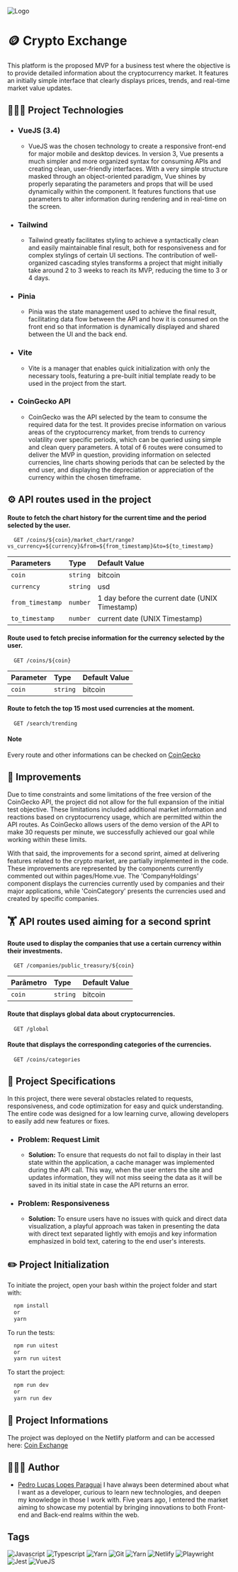 ![Logo](https://i.ibb.co/tK5Dcnr/crypto-exhange-logo.png)

# 🪙 Crypto Exchange

This platform is the proposed MVP for a business test where the objective is to provide detailed information about the cryptocurrency market. It features an initially simple interface that clearly displays prices, trends, and real-time market value updates.

## 🧑🏻‍💻 Project Technologies

- ### VueJS (3.4)
  - VueJS was the chosen technology to create a responsive front-end for major mobile and desktop devices. In version 3, Vue presents a much simpler and more organized syntax for consuming APIs and creating clean, user-friendly interfaces. With a very simple structure masked through an object-oriented paradigm, Vue shines by properly separating the parameters and props that will be used dynamically within the component. It features functions that use parameters to alter information during rendering and in real-time on the screen.
- ### Tailwind
  - Tailwind greatly facilitates styling to achieve a syntactically clean and easily maintainable final result, both for responsiveness and for complex stylings of certain UI sections. The contribution of well-organized cascading styles transforms a project that might initially take around 2 to 3 weeks to reach its MVP, reducing the time to 3 or 4 days.
- ### Pinia
  - Pinia was the state management used to achieve the final result, facilitating data flow between the API and how it is consumed on the front end so that information is dynamically displayed and shared between the UI and the back end.
- ### Vite
  - Vite is a manager that enables quick initialization with only the necessary tools, featuring a pre-built initial template ready to be used in the project from the start.
- ### CoinGecko API
  - CoinGecko was the API selected by the team to consume the required data for the test. It provides precise information on various areas of the cryptocurrency market, from trends to currency volatility over specific periods, which can be queried using simple and clean query parameters. A total of 6 routes were consumed to deliver the MVP in question, providing information on selected currencies, line charts showing periods that can be selected by the end user, and displaying the depreciation or appreciation of the currency within the chosen timeframe.

## ⚙️ API routes used in the project

#### Route to fetch the chart history for the current time and the period selected by the user.

```http
  GET /coins/${coin}/market_chart/range?vs_currency=${currency}&from=${from_timestamp}&to=${to_timestamp}
```

| Parameters       | Type     | Default Value                                  |
| :--------------- | :------- | :--------------------------------------------- |
| `coin`           | `string` | bitcoin                                        |
| `currency`       | `string` | usd                                            |
| `from_timestamp` | `number` | 1 day before the current date (UNIX Timestamp) |
| `to_timestamp`   | `number` | current date (UNIX Timestamp)                  |

#### Route used to fetch precise information for the currency selected by the user.

```http
  GET /coins/${coin}
```

| Parameter | Type     | Default Value |
| :-------- | :------- | :------------ |
| `coin`    | `string` | bitcoin       |

#### Route to fetch the top 15 most used currencies at the moment.

```http
  GET /search/trending
```

#### Note

Every route and other informations can be checked on [CoinGecko](https://docs.coingecko.com/reference/introduction)

## 🚀 Improvements

Due to time constraints and some limitations of the free version of the CoinGecko API, the project did not allow for the full expansion of the initial test objective. These limitations included additional market information and reactions based on cryptocurrency usage, which are permitted within the API routes. As CoinGecko allows users of the demo version of the API to make 30 requests per minute, we successfully achieved our goal while working within these limits.

With that said, the improvements for a second sprint, aimed at delivering features related to the crypto market, are partially implemented in the code. These improvements are represented by the components currently commented out within pages/Home.vue. The 'CompanyHoldings' component displays the currencies currently used by companies and their major applications, while 'CoinCategory' presents the currencies used and created by specific companies.

## 🏋️ API routes used aiming for a second sprint

#### Route used to display the companies that use a certain currency within their investments.

```http
  GET /companies/public_treasury/${coin}
```

| Parâmetro | Type     | Default Value |
| :-------- | :------- | :------------ |
| `coin`    | `string` | bitcoin       |

#### Route that displays global data about cryptocurrencies.

```http
  GET /global
```

#### Route that displays the corresponding categories of the currencies.

```http
  GET /coins/categories
```

## 🎯 Project Specifications

In this project, there were several obstacles related to requests, responsiveness, and code optimization for easy and quick understanding. The entire code was designed for a low learning curve, allowing developers to easily add new features or fixes.

- ### Problem: Request Limit
  - **Solution:** To ensure that requests do not fail to display in their last state within the application, a cache manager was implemented during the API call. This way, when the user enters the site and updates information, they will not miss seeing the data as it will be saved in its initial state in case the API returns an error.
- ### Problem: Responsiveness
  - **Solution:** To ensure users have no issues with quick and direct data visualization, a playful approach was taken in presenting the data with direct text separated lightly with emojis and key information emphasized in bold text, catering to the end user's interests.

## ✏️ Project Initialization

To initiate the project, open your bash within the project folder and start with:

```bash
  npm install
  or
  yarn
```

To run the tests:

```bash
  npm run uitest
  or
  yarn run uitest
```

To start the project:

```bash
  npm run dev
  or
  yarn run dev
```

## 📓 Project Informations

The project was deployed on the Netlify platform and can be accessed here: [Coin Exchange](https://cryptoexchangedashboard.netlify.app)

## 🧑🏻‍🎨 Author

- [Pedro Lucas Lopes Paraguai](https://www.github.com/PedroLucasLopes)
  I have always been determined about what I want as a developer, curious to learn new technologies, and deepen my knowledge in those I work with. Five years ago, I entered the market aiming to showcase my potential by bringing innovations to both Front-end and Back-end realms within the web.

## Tags

![Javascript](https://img.shields.io/badge/-Javascript-grey?logo=javascript)
![Typescript](https://img.shields.io/badge/Typescript-grey?logo=typescript)
![Yarn](https://img.shields.io/badge/Yarn-grey?logo=yarn)
![Git](https://img.shields.io/badge/Git-grey?logo=git)
![Yarn](https://img.shields.io/badge/Github-grey?logo=github)
![Netlify](https://img.shields.io/badge/Netlify-grey?logo=netlify)
![Playwright](https://img.shields.io/badge/Playwright-grey?logo=playwright)
![Jest](https://img.shields.io/badge/Jest-grey?logo=jest)
![VueJS](https://img.shields.io/badge/VueJS-grey?logo=vuedotjs)
